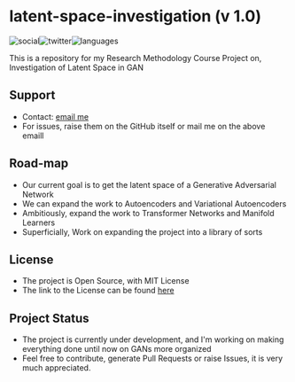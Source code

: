 # latent-space-investigation (v 1.0)

 ![social](https://img.shields.io/github/followers/VMrGamer?style=social)![twitter](https://img.shields.io/twitter/follow/VedantPat?style=social)![languages](https://img.shields.io/github/languages/count/VMrGamer/research-methods-class)

 This is a repository for my Research Methodology Course Project on, Investigation of Latent Space in GAN

## Support

- Contact: [email me](v.mr.gamer@gmail.com)
- For issues, raise them on the GitHub itself or mail me on the above emaill

## Road-map

- Our current goal is to get the latent space of a Generative Adversarial Network
- We can expand the work to Autoencoders and Variational Autoencoders
- Ambitiously, expand the work to Transformer Networks and Manifold Learners
- Superficially, Work on expanding the project into a library of sorts


## License

- The project is Open Source, with MIT License
- The link to the License can be found [here]()

## Project Status

- The project is currently under development, and I'm working on making everything done until now on GANs more organized
- Feel free to contribute, generate Pull Requests or raise Issues, it is very much appreciated.